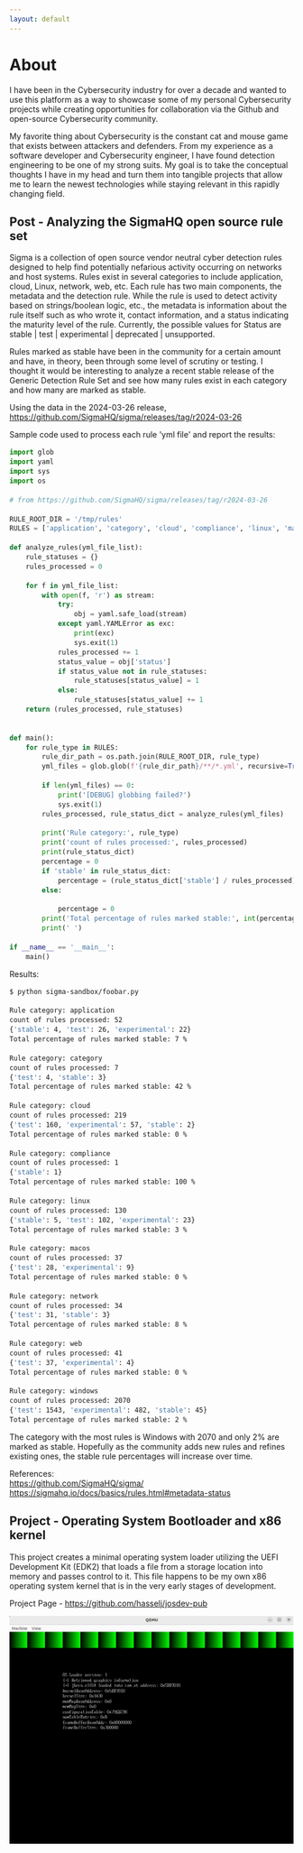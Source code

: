 ```yaml
---
layout: default
---
```


# About
I have been in the Cybersecurity industry for over a decade and wanted to use this platform as a way to showcase some of my personal Cybersecurity projects while creating opportunities for collaboration via the Github and open-source Cybersecurity community.

My favorite thing about Cybersecurity is the constant cat and mouse game that exists between attackers and defenders. From my experience as a software developer and Cybersecurity engineer, I have found detection engineering to be one of my strong suits. My goal is to take the conceptual thoughts I have in my head and turn them into tangible projects that allow me to learn the newest technologies while staying relevant in this rapidly changing field.

## Post - Analyzing the SigmaHQ open source rule set
Sigma is a collection of open source vendor neutral cyber detection rules designed to help find potentially nefarious activity occurring on networks and host systems. Rules exist in several categories to include application, cloud, Linux, network, web, etc. Each rule has two main components, the metadata and the detection rule. While the rule is used to detect activity based on strings/boolean logic, etc., the metadata is information about the rule itself such as who wrote it, contact information, and a status indicating the maturity level of the rule. Currently, the possible values for Status are stable | test | experimental | deprecated | unsupported.

Rules marked as stable have been in the community for a certain amount and have, in theory, been through some level of scrutiny or testing. I thought it would be interesting to analyze a recent stable release of the Generic Detection Rule Set and see how many rules exist in each category and how many are marked as stable.

Using the data in the 2024-03-26 release,
https://github.com/SigmaHQ/sigma/releases/tag/r2024-03-26

Sample code used to process each rule 'yml file' and report the results:
```python
import glob
import yaml
import sys
import os

# from https://github.com/SigmaHQ/sigma/releases/tag/r2024-03-26

RULE_ROOT_DIR = '/tmp/rules'
RULES = ['application', 'category', 'cloud', 'compliance', 'linux', 'macos', 'network', 'web', 'windows']

def analyze_rules(yml_file_list):
    rule_statuses = {}
    rules_processed = 0

    for f in yml_file_list:
        with open(f, 'r') as stream:
            try:
                obj = yaml.safe_load(stream)
            except yaml.YAMLError as exc:
                print(exc)
                sys.exit(1)
            rules_processed += 1
            status_value = obj['status']
            if status_value not in rule_statuses:
                rule_statuses[status_value] = 1
            else:
                rule_statuses[status_value] += 1
    return (rules_processed, rule_statuses)


def main():
    for rule_type in RULES:
        rule_dir_path = os.path.join(RULE_ROOT_DIR, rule_type)
        yml_files = glob.glob(f'{rule_dir_path}/**/*.yml', recursive=True)

        if len(yml_files) == 0:
            print('[DEBUG] globbing failed?')
            sys.exit(1)
        rules_processed, rule_status_dict = analyze_rules(yml_files)

        print('Rule category:', rule_type)
        print('count of rules processed:', rules_processed)
        print(rule_status_dict)
        percentage = 0
        if 'stable' in rule_status_dict:
            percentage = (rule_status_dict['stable'] / rules_processed) * 100
        else:

            percentage = 0
        print('Total percentage of rules marked stable:', int(percentage), '%')
        print(' ')

if __name__ == '__main__':
    main()
```

Results:
```bash
$ python sigma-sandbox/foobar.py

Rule category: application
count of rules processed: 52
{'stable': 4, 'test': 26, 'experimental': 22}
Total percentage of rules marked stable: 7 %

Rule category: category
count of rules processed: 7
{'test': 4, 'stable': 3}
Total percentage of rules marked stable: 42 %

Rule category: cloud
count of rules processed: 219
{'test': 160, 'experimental': 57, 'stable': 2}
Total percentage of rules marked stable: 0 %

Rule category: compliance
count of rules processed: 1
{'stable': 1}
Total percentage of rules marked stable: 100 %

Rule category: linux
count of rules processed: 130
{'stable': 5, 'test': 102, 'experimental': 23}
Total percentage of rules marked stable: 3 %

Rule category: macos
count of rules processed: 37
{'test': 28, 'experimental': 9}
Total percentage of rules marked stable: 0 %

Rule category: network
count of rules processed: 34
{'test': 31, 'stable': 3}
Total percentage of rules marked stable: 8 %

Rule category: web
count of rules processed: 41
{'test': 37, 'experimental': 4}
Total percentage of rules marked stable: 0 %

Rule category: windows
count of rules processed: 2070
{'test': 1543, 'experimental': 482, 'stable': 45}
Total percentage of rules marked stable: 2 %
```

The category with the most rules is Windows with 2070 and only 2% are marked as stable.
Hopefully as the community adds new rules and refines existing ones, the stable rule
percentages will increase over time.

References:\
https://github.com/SigmaHQ/sigma/ \
https://sigmahq.io/docs/basics/rules.html#metadata-status

## Project - Operating System Bootloader and x86 kernel
This project creates a minimal operating system loader utilizing the UEFI Development Kit (EDK2) that loads
a file from a storage location into memory and passes control to it. This file happens to be my own x86
operating system kernel that is in the very early stages of development.

Project Page - https://github.com/hasselj/josdev-pub

![Startup](bootloader/screenshots/qemu-osloader.png)

